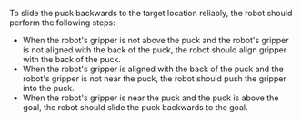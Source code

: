 To slide the puck backwards to the target location reliably, the robot should perform the following steps:
- When the robot's gripper is not above the puck and the robot's gripper is not aligned with the back of the puck, the robot should align gripper with the back of the puck.
- When the robot's gripper is aligned with the back of the puck and the robot's gripper is not near the puck, the robot should push the gripper into the puck.
- When the robot's gripper is near the puck and the puck is above the goal, the robot should slide the puck backwards to the goal.